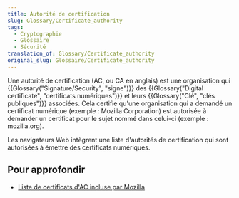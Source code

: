 ```yaml
---
title: Autorité de certification
slug: Glossary/Certificate_authority
tags:
  - Cryptographie
  - Glossaire
  - Sécurité
translation_of: Glossary/Certificate_authority
original_slug: Glossaire/Certificate_authority
---
```

Une autorité de certification (AC, ou CA en anglais) est une organisation qui {{Glossary("Signature/Security", "signe")}} des {{Glossary("Digital certificate", "certificats numériques")}} et leurs {{Glossary("Clé", "clés publiques")}} associées. Cela certifie qu'une organisation qui a demandé un certificat numérique (exemple : Mozilla Corporation) est autorisée à demander un certificat pour le sujet nommé dans celui-ci (exemple : mozilla.org).

Les navigateurs Web intègrent une liste d'autorités de certification qui sont autorisées à émettre des certificats numériques.

## Pour approfondir

- [Liste de certificats d'AC incluse par Mozilla](https://wiki.mozilla.org/CA:IncludedCAs)
